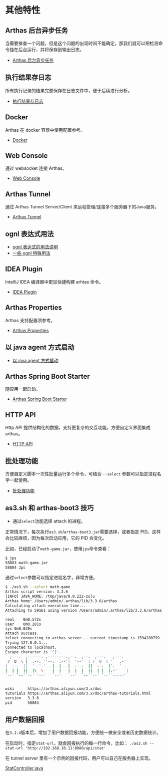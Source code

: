 # 其他特性

## Arthas 后台异步任务

当需要排查一个问题，但是这个问题的出现时间不能确定，那我们就可以把检测命令挂在后台运行，并将保存到输出日志。

- [Arthas 后台异步任务](async.md)

## 执行结果存日志

所有执行记录的结果完整保存在日志文件中，便于后续进行分析。

- [执行结果存日志](save-log.md)

## Docker

Arthas 在 docker 容器中使用配置参考。

- [Docker](docker.md)

## Web Console

通过 websocket 连接 Arthas。

- [Web Console](web-console.md)

## Arthas Tunnel

通过 Arthas Tunnel Server/Client 来远程管理/连接多个服务器下的Java服务。

- [Arthas Tunnel](tunnel.md)

## ognl 表达式用法

- [ognl 表达式的用法说明](https://github.com/alibaba/arthas/issues/11)
- [一些 ognl 特殊用法](https://github.com/alibaba/arthas/issues/71)

## IDEA Plugin

IntelliJ IDEA 编译器中更加快捷构建 arhtas 命令。

- [IDEA Plugin](idea-plugin.md)

## Arthas Properties

Arthas 支持配置项参考。

- [Arthas Properties](arthas-properties.md)

## 以 java agent 方式启动

- [以 java agent 方式启动](agent.md)

## Arthas Spring Boot Starter

随应用一起启动。

- [Arthas Spring Boot Starter](spring-boot-starter.md)

## HTTP API

Http API 提供结构化的数据，支持更复杂的交互功能，方便自定义界面集成 arthas。

- [HTTP API](http-api.md)

## 批处理功能

方便自定义脚本一次性批量运行多个命令，可结合 `--select` 参数可以指定进程名字一起使用。

- [批处理功能](batch-support.md)

## as3.sh 和 arthas-boot3 技巧

- 通过`select`功能选择 attach 的进程。

正常情况下，每次执行`as3.sh`/`arthas-boot3.jar`需要选择，或者指定 PID。这样会比较麻烦，因为每次启动应用，它的 PID 会变化。

比如，已经启动了`math-game.jar`，使用`jps`命令查看：

```bash
$ jps
58883 math-game.jar
58884 Jps
```

通过`select`参数可以指定进程名字，非常方便。

```bash
$ ./as3.sh --select math-game
Arthas script version: 3.3.6
[INFO] JAVA_HOME: /tmp/java/8.0.222-zulu
Arthas home: /Users/admin/.arthas/lib/3.3.6/arthas
Calculating attach execution time...
Attaching to 59161 using version /Users/admin/.arthas/lib/3.3.6/arthas...

real	0m0.572s
user	0m0.281s
sys	0m0.039s
Attach success.
telnet connecting to arthas server... current timestamp is 1594280799
Trying 127.0.0.1...
Connected to localhost.
Escape character is '^]'.
  ,---.  ,------. ,--------.,--.  ,--.  ,---.   ,---.
 /  O  \ |  .--. ''--.  .--'|  '--'  | /  O  \ '   .-'
|  .-.  ||  '--'.'   |  |   |  .--.  ||  .-.  |`.  `-.
|  | |  ||  |\  \    |  |   |  |  |  ||  | |  |.-'    |
`--' `--'`--' '--'   `--'   `--'  `--'`--' `--'`-----'


wiki      https://arthas.aliyun.com/3.x/doc
tutorials https://arthas.aliyun.com/3.x/doc/arthas-tutorials.html
version   3.3.6
pid       58883
```

## 用户数据回报

在`3.1.4`版本后，增加了用户数据回报功能，方便统一做安全或者历史数据统计。

在启动时，指定`stat-url`，就会回报执行的每一行命令，比如： `./as3.sh --stat-url 'http://192.168.10.11:8080/api/stat'`

在 tunnel server 里有一个示例的回报代码，用户可以自己在服务器上实现。

[StatController.java](https://github.com/alibaba/arthas/blob/master/tunnel-server/src/main/java/com/alibaba/arthas/tunnel/server/app/web/StatController.java)
